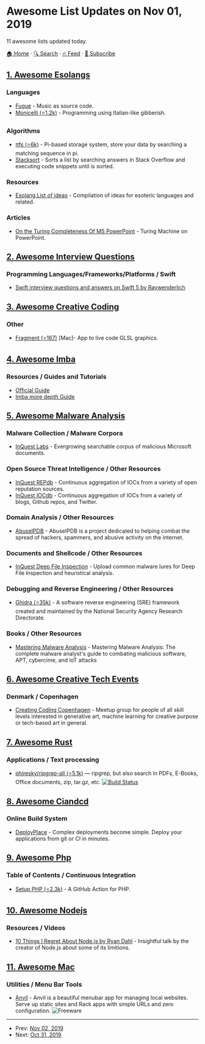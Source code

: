 # Awesome List Updates on Nov 01, 2019

11 awesome lists updated today.

[🏠 Home](/README.md) · [🔍 Search](https://test.trackawesomelist.com/search/) · [🔥 Feed](https://test.trackawesomelist.com/feed.xml) · [📮 Subscribe](https://trackawesomelist.us17.list-manage.com/subscribe?u=d2f0117aa829c83a63ec63c2f&id=36a103854c)



## [1. Awesome Esolangs](/content/angrykoala/awesome-esolangs/README.md)

### Languages

*   [Fugue](https://esolangs.org/wiki/Fugue) - Music as source code.
*   [Monicelli (⭐1.2k)](https://github.com/esseks/monicelli) - Programming using Italian-like gibberish.

### Algorithms

*   [πfs (⭐6k)](https://github.com/philipl/pifs) - Pi-based storage system, store your data by searching a matching sequence in pi.
*   [Stacksort](https://gkoberger.github.io/stacksort) - Sorts a list by searching answers in Stack Overflow and executing code snippets until is sorted.

### Resources

*   [Esolang List of ideas](https://esolangs.org/wiki/List_of_ideas) - Compilation of ideas for esoteric languages and related.

### Articles

*   [On the Turing Completeness Of MS PowerPoint](http://www.andrew.cmu.edu/user/twildenh/PowerPointTM/Paper.pdf) - Turing Machine on PowerPoint.

## [2. Awesome Interview Questions](/content/DopplerHQ/awesome-interview-questions/README.md)

### Programming Languages/Frameworks/Platforms / Swift

*   [Swift interview questions and answers on Swift 5 by Raywenderlich](https://www.raywenderlich.com/762435-swift-interview-questions-and-answers)

## [3. Awesome Creative Coding](/content/terkelg/awesome-creative-coding/README.md)

### Other

*   [Fragment (⭐167)](https://github.com/rezaali/fragment) \[Mac]- App to live code GLSL graphics.

## [4. Awesome Imba](/content/koolamusic/awesome-imba/README.md)

### Resources / Guides and Tutorials

*   [Official Guide](https://imba.io/guides)
*   [Imba more depth Guide](https://imba.github.io/imba-guide/)

## [5. Awesome Malware Analysis](/content/rshipp/awesome-malware-analysis/README.md)

### Malware Collection / Malware Corpora

*   [InQuest Labs](https://labs.inquest.net) - Evergrowing searchable corpus of malicious Microsoft documents.

### Open Source Threat Intelligence / Other Resources

*   [InQuest REPdb](https://labs.inquest.net/repdb) - Continuous aggregation of IOCs from a variety of open reputation sources.
*   [InQuest IOCdb](https://labs.inquest.net/iocdb) - Continuous aggregation of IOCs from a variety of blogs, Github repos, and Twitter.

### Domain Analysis / Other Resources

*   [AbuseIPDB](https://www.abuseipdb.com/) - AbuseIPDB is a project dedicated
    to helping combat the spread of hackers, spammers, and abusive activity on the internet.

### Documents and Shellcode / Other Resources

*   [InQuest Deep File Inspection](https://labs.inquest.net/dfi) - Upload common malware lures for Deep File Inspection and heuristical analysis.

### Debugging and Reverse Engineering / Other Resources

*   [Ghidra (⭐35k)](https://github.com/NationalSecurityAgency/ghidra) - A software reverse engineering (SRE) framework created and       maintained by the National Security Agency Research Directorate.

### Books / Other Resources

*   [Mastering Malware Analysis](https://www.packtpub.com/networking-and-servers/mastering-malware-analysis) - Mastering Malware Analysis: The complete malware analyst's guide to combating malicious software, APT, cybercime, and IoT attacks

## [6. Awesome Creative Tech Events](/content/danvoyce/awesome-creative-tech-events/README.md)

### Denmark / Copenhagen

*   [Creating Coding Copenhagen](https://www.meetup.com/Creative-Coding-Copenhagen/) - Meetup group for people of all skill levels interested in generative art, machine learning for creative purpose or tech-based art in general.

## [7. Awesome Rust](/content/rust-unofficial/awesome-rust/README.md)

### Applications / Text processing

*   [phiresky/ripgrep-all (⭐5.1k)](https://github.com/phiresky/ripgrep-all) — ripgrep, but also search in PDFs, E-Books, Office documents, zip, tar.gz, etc. [![Build Status](https://api.travis-ci.org/phiresky/ripgrep-all.svg?branch=master)](https://travis-ci.org/phiresky/ripgrep-all)

## [8. Awesome Ciandcd](/content/cicdops/awesome-ciandcd/README.md)

### Online Build System

*   [DeployPlace](https://deployplace.com) - Complex deployments become simple. Deploy your applications from git or CI in minutes.

## [9. Awesome Php](/content/ziadoz/awesome-php/README.md)

### Table of Contents / Continuous Integration

*   [Setup PHP (⭐2.3k)](https://github.com/shivammathur/setup-php) - A GitHub Action for PHP.

## [10. Awesome Nodejs](/content/sindresorhus/awesome-nodejs/README.md)

### Resources / Videos

*   [10 Things I Regret About Node.js by Ryan Dahl](https://www.youtube.com/watch?v=M3BM9TB-8yA) - Insightful talk by the creator of Node.js about some of its limitions.

## [11. Awesome Mac](/content/jaywcjlove/awesome-mac/README.md)

### Utilities / Menu Bar Tools

*   [Anvil](https://anvilformac.com/) - Anvil is a beautiful menubar app for managing local websites. Serve up static sites and Rack apps with simple URLs and zero configuration. ![Freeware](https://jaywcjlove.github.io/sb/ico/min-free.svg "Freeware")

---

- Prev: [Nov 02, 2019](/content/2019/11/02/README.md)
- Next: [Oct 31, 2019](/content/2019/10/31/README.md)